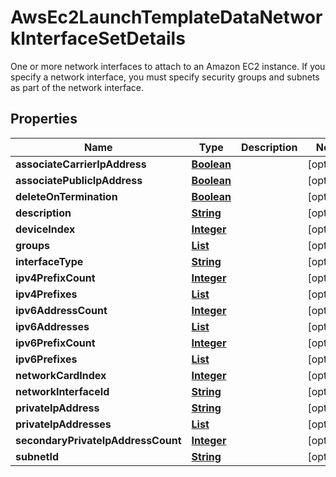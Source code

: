 

# AwsEc2LaunchTemplateDataNetworkInterfaceSetDetails

 One or more network interfaces to attach to an Amazon EC2 instance. If you specify a network interface, you must specify security groups and subnets as part of the network interface. 

## Properties

| Name | Type | Description | Notes |
|------------ | ------------- | ------------- | -------------|
|**associateCarrierIpAddress** | [**Boolean**](Boolean.md) |  |  [optional] |
|**associatePublicIpAddress** | [**Boolean**](Boolean.md) |  |  [optional] |
|**deleteOnTermination** | [**Boolean**](Boolean.md) |  |  [optional] |
|**description** | [**String**](String.md) |  |  [optional] |
|**deviceIndex** | [**Integer**](Integer.md) |  |  [optional] |
|**groups** | [**List**](List.md) |  |  [optional] |
|**interfaceType** | [**String**](String.md) |  |  [optional] |
|**ipv4PrefixCount** | [**Integer**](Integer.md) |  |  [optional] |
|**ipv4Prefixes** | [**List**](List.md) |  |  [optional] |
|**ipv6AddressCount** | [**Integer**](Integer.md) |  |  [optional] |
|**ipv6Addresses** | [**List**](List.md) |  |  [optional] |
|**ipv6PrefixCount** | [**Integer**](Integer.md) |  |  [optional] |
|**ipv6Prefixes** | [**List**](List.md) |  |  [optional] |
|**networkCardIndex** | [**Integer**](Integer.md) |  |  [optional] |
|**networkInterfaceId** | [**String**](String.md) |  |  [optional] |
|**privateIpAddress** | [**String**](String.md) |  |  [optional] |
|**privateIpAddresses** | [**List**](List.md) |  |  [optional] |
|**secondaryPrivateIpAddressCount** | [**Integer**](Integer.md) |  |  [optional] |
|**subnetId** | [**String**](String.md) |  |  [optional] |



